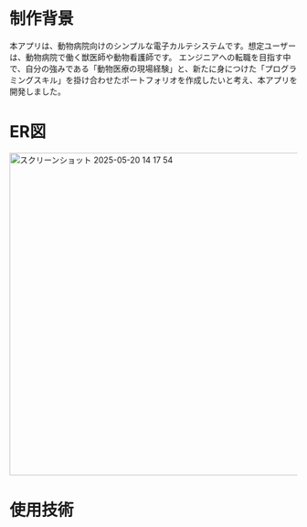 # 制作背景
本アプリは、動物病院向けのシンプルな電子カルテシステムです。想定ユーザーは、動物病院で働く獣医師や動物看護師です。
エンジニアへの転職を目指す中で、自分の強みである「動物医療の現場経験」と、新たに身につけた「プログラミングスキル」を掛け合わせたポートフォリオを作成したいと考え、本アプリを開発しました。

# ER図
<img width="565" alt="スクリーンショット 2025-05-20 14 17 54" src="https://github.com/user-attachments/assets/e4a0eea0-fd7c-484c-98f9-c51474b5744e" />

# 使用技術
